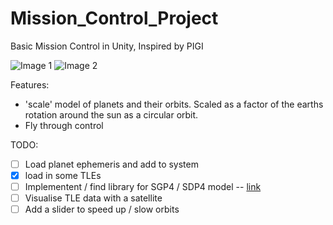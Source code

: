 # Mission_Control_Project
Basic Mission Control in Unity, Inspired by PIGI

![Image 1](https://github.com/Raggey/Mission_Control_Project/blob/master/Scene_Image_1.png)
![Image 2](https://github.com/Raggey/Mission_Control_Project/blob/master/Scene_Image_2.png)


Features:
- 'scale' model of planets and their orbits. Scaled as a factor of the earths rotation around the sun as a circular orbit.
- Fly through control


TODO:
- [ ] Load planet ephemeris and add to system
- [x] load in some TLEs 
- [ ] Implementent / find library for SGP4 / SDP4 model -- [link](http://www.zeptomoby.com/satellites/)
- [ ] Visualise TLE data with a satellite 
- [ ] Add a slider to speed up / slow orbits
